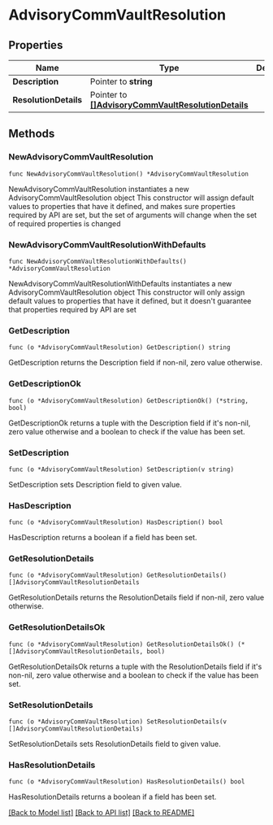 # AdvisoryCommVaultResolution

## Properties

Name | Type | Description | Notes
------------ | ------------- | ------------- | -------------
**Description** | Pointer to **string** |  | [optional] 
**ResolutionDetails** | Pointer to [**[]AdvisoryCommVaultResolutionDetails**](AdvisoryCommVaultResolutionDetails.md) |  | [optional] 

## Methods

### NewAdvisoryCommVaultResolution

`func NewAdvisoryCommVaultResolution() *AdvisoryCommVaultResolution`

NewAdvisoryCommVaultResolution instantiates a new AdvisoryCommVaultResolution object
This constructor will assign default values to properties that have it defined,
and makes sure properties required by API are set, but the set of arguments
will change when the set of required properties is changed

### NewAdvisoryCommVaultResolutionWithDefaults

`func NewAdvisoryCommVaultResolutionWithDefaults() *AdvisoryCommVaultResolution`

NewAdvisoryCommVaultResolutionWithDefaults instantiates a new AdvisoryCommVaultResolution object
This constructor will only assign default values to properties that have it defined,
but it doesn't guarantee that properties required by API are set

### GetDescription

`func (o *AdvisoryCommVaultResolution) GetDescription() string`

GetDescription returns the Description field if non-nil, zero value otherwise.

### GetDescriptionOk

`func (o *AdvisoryCommVaultResolution) GetDescriptionOk() (*string, bool)`

GetDescriptionOk returns a tuple with the Description field if it's non-nil, zero value otherwise
and a boolean to check if the value has been set.

### SetDescription

`func (o *AdvisoryCommVaultResolution) SetDescription(v string)`

SetDescription sets Description field to given value.

### HasDescription

`func (o *AdvisoryCommVaultResolution) HasDescription() bool`

HasDescription returns a boolean if a field has been set.

### GetResolutionDetails

`func (o *AdvisoryCommVaultResolution) GetResolutionDetails() []AdvisoryCommVaultResolutionDetails`

GetResolutionDetails returns the ResolutionDetails field if non-nil, zero value otherwise.

### GetResolutionDetailsOk

`func (o *AdvisoryCommVaultResolution) GetResolutionDetailsOk() (*[]AdvisoryCommVaultResolutionDetails, bool)`

GetResolutionDetailsOk returns a tuple with the ResolutionDetails field if it's non-nil, zero value otherwise
and a boolean to check if the value has been set.

### SetResolutionDetails

`func (o *AdvisoryCommVaultResolution) SetResolutionDetails(v []AdvisoryCommVaultResolutionDetails)`

SetResolutionDetails sets ResolutionDetails field to given value.

### HasResolutionDetails

`func (o *AdvisoryCommVaultResolution) HasResolutionDetails() bool`

HasResolutionDetails returns a boolean if a field has been set.


[[Back to Model list]](../README.md#documentation-for-models) [[Back to API list]](../README.md#documentation-for-api-endpoints) [[Back to README]](../README.md)


